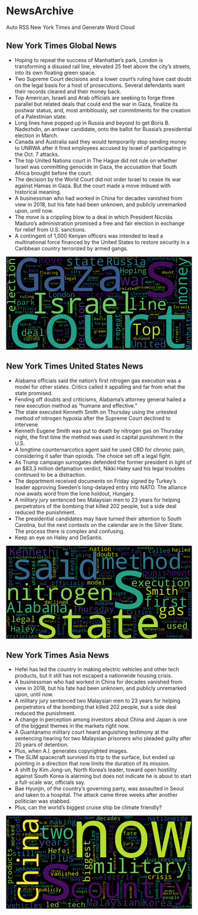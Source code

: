 # NewsArchive
Auto RSS New York Times and Generate Word Cloud

## New York Times Global News
* Hoping to repeat the success of Manhattan’s park, London is transforming a disused rail line, elevated 25 feet above the city’s streets, into its own floating green space.
* Two Supreme Court decisions and a lower court’s ruling have cast doubt on the legal basis for a host of prosecutions. Several defendants want their records cleared and their money back.
* Top American, Israeli and Arab officials are seeking to forge three parallel but related deals that could end the war in Gaza, finalize its postwar status, and, most ambitiously, set commitments for the creation of a Palestinian state.
* Long lines have popped up in Russia and beyond to get Boris B. Nadezhdin, an antiwar candidate, onto the ballot for Russia’s presidential election in March.
* Canada and Australia said they would temporarily stop sending money to UNRWA after it fired employees accused by Israel of participating in the Oct. 7 attacks.
* The top United Nations court in The Hague did not rule on whether Israel was committing genocide in Gaza, the accusation that South Africa brought before the court.
* The decision by the World Court did not order Israel to cease its war against Hamas in Gaza. But the court made a move imbued with historical meaning.
* A businessman who had worked in China for decades vanished from view in 2018, but his fate had been unknown, and publicly unremarked upon, until now.
* The move is a crippling blow to a deal in which President Nicolás Maduro’s administration promised a free and fair election in exchange for relief from U.S. sanctions.
* A contingent of 1,000 Kenyan officers was intended to lead a multinational force financed by the United States to restore security in a Caribbean country terrorized by armed gangs.

![Global](./global.png)
## New York Times United States News
* Alabama officials said the nation’s first nitrogen gas execution was a model for other states. Critics called it appalling and far from what the state promised.
* Fending off doubts and criticisms, Alabama’s attorney general hailed a new execution method as “humane and effective.”
* The state executed Kenneth Smith on Thursday using the untested method of nitrogen hypoxia after the Supreme Court declined to intervene.
* Kenneth Eugene Smith was put to death by nitrogen gas on Thursday night, the first time the method was used in capital punishment in the U.S.
* A longtime counternarcotics agent said he used CBD for chronic pain, considering it safer than opioids. The choice set off a legal fight.
* As Trump campaign surrogates defended the former president in light of an $83.3 million defamation verdict, Nikki Haley said his legal troubles continued to be a distraction.
* The department received documents on Friday signed by Turkey’s leader approving Sweden’s long-delayed entry into NATO. The alliance now awaits word from the lone holdout, Hungary.
* A military jury sentenced two Malaysian men to 23 years for helping perpetrators of the bombing that killed 202 people, but a side deal reduced the punishment.
* The presidential candidates may have turned their attention to South Carolina, but the next contests on the calendar are in the Silver State. The process there is complex and confusing.
* Keep an eye on Haley and DeSantis.

![US](./usnews.png)
## New York Times Asia News
* Hefei has led the country in making electric vehicles and other tech products, but it still has not escaped a nationwide housing crisis.
* A businessman who had worked in China for decades vanished from view in 2018, but his fate had been unknown, and publicly unremarked upon, until now.
* A military jury sentenced two Malaysian men to 23 years for helping perpetrators of the bombing that killed 202 people, but a side deal reduced the punishment.
* A change in perception among investors about China and Japan is one of the biggest themes in the markets right now.
* A Guantánamo military court heard anguishing testimony at the sentencing hearing for two Malaysian prisoners who pleaded guilty after 20 years of detention.
* Plus, when A.I. generates copyrighted images.
* The SLIM spacecraft survived its trip to the surface, but ended up pointing in a direction that now limits the duration of its mission.
* A shift by Kim Jong-un, North Korea’s leader, toward open hostility against South Korea is alarming but does not indicate he is about to start a full-scale war, officials say.
* Bae Hyunjin, of the country’s governing party, was assaulted in Seoul and taken to a hospital. The attack came three weeks after another politician was stabbed.
* Plus, can the world’s biggest cruise ship be climate friendly?

![Asian](./asian.png)
